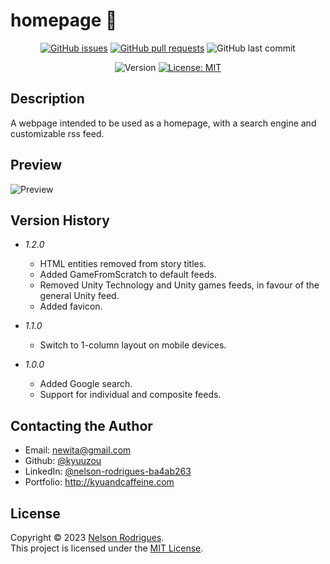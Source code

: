 # homepage 🤖

<p align="center">
  <a href="https://github.com/kyuuzou/homepage/issues" target="_blank">
     <img alt="GitHub issues" src ="https://img.shields.io/github/issues-raw/kyuuzou/homepage" /></a>
  <a href="https://github.com/kyuuzou/homepage/pulls" target="_blank">
   <img alt="GitHub pull requests" src ="https://img.shields.io/github/issues-pr-raw/kyuuzou/homepage" /></a>
  <img alt="GitHub last commit" src ="https://img.shields.io/github/last-commit/kyuuzou/homepage" />
</p>
<p align="center">
  <img alt="Version" src="https://img.shields.io/github/v/tag/kyuuzou/homepage?label=version" />
  <a href="https://github.com/kyuuzou/homepage/blob/master/LICENSE" target="_blank">
    <img alt="License: MIT" src="https://img.shields.io/badge/License-MIT-blue.svg" /></a>
</p>

## Description
A webpage intended to be used as a homepage, with a search engine and customizable rss feed.

## Preview

![Preview](https://github.com/kyuuzou/homepage/blob/main/Documentation/preview.png?raw=true)

## Version History

* *1.2.0* 
    * HTML entities removed from story titles.
    * Added GameFromScratch to default feeds.
    * Removed Unity Technology and Unity games feeds, in favour of the general Unity feed.
    * Added favicon.

* *1.1.0*
    * Switch to 1-column layout on mobile devices.

* *1.0.0*
    * Added Google search.
    * Support for individual and composite feeds.

## Contacting the Author

* Email: newita@gmail.com
* Github: [@kyuuzou](https://github.com/kyuuzou)
* LinkedIn: [@nelson-rodrigues-ba4ab263](https://linkedin.com/in/nelson-rodrigues-ba4ab263)
* Portfolio: http://kyuandcaffeine.com

## License

Copyright © 2023 [Nelson Rodrigues](https://github.com/kyuuzou).<br />
This project is licensed under the [MIT License](https://opensource.org/licenses/MIT).
